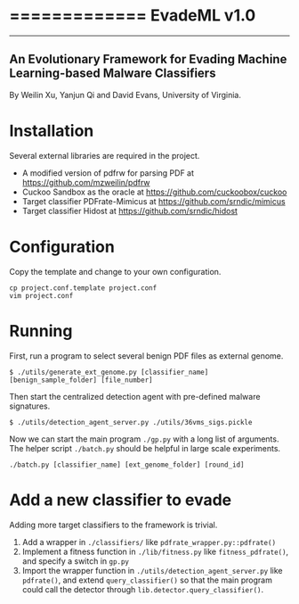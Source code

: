 =============
EvadeML v1.0
=============

------------
An Evolutionary Framework for Evading Machine Learning-based Malware Classifiers
------------

By Weilin Xu, Yanjun Qi and David Evans, University of Virginia.

# Installation

Several external libraries are required in the project.

* A modified version of pdfrw for parsing PDF at https://github.com/mzweilin/pdfrw
* Cuckoo Sandbox as the oracle at https://github.com/cuckoobox/cuckoo
* Target classifier PDFrate-Mimicus at https://github.com/srndic/mimicus
* Target classifier Hidost at https://github.com/srndic/hidost

# Configuration

Copy the template and change to your own configuration.

```
cp project.conf.template project.conf
vim project.conf
```

# Running

First, run a program to select several benign PDF files as external genome.
```
$ ./utils/generate_ext_genome.py [classifier_name] [benign_sample_folder] [file_number]
```

Then start the centralized detection agent with pre-defined malware signatures.
```
$ ./utils/detection_agent_server.py ./utils/36vms_sigs.pickle
```

Now we can start the main program `./gp.py` with a long list of arguments. The helper script `./batch.py` should be helpful in large scale experiments.
```
./batch.py [classifier_name] [ext_genome_folder] [round_id]
```


# Add a new classifier to evade

Adding more target classifiers to the framework is trivial.

1. Add a wrapper in `./classifiers/` like `pdfrate_wrapper.py::pdfrate()`
2. Implement a fitness function in `./lib/fitness.py` like `fitness_pdfrate()`, and specify a switch in `gp.py`
3. Import the wrapper function in `./utils/detection_agent_server.py` like `pdfrate()`, and extend `query_classifier()` so that the main program could call the detector through `lib.detector.query_classifier()`.

